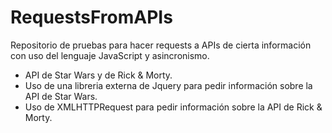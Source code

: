 # RequestsFromAPIs
Repositorio de pruebas para hacer requests a APIs de cierta información con uso del lenguaje JavaScript y asincronismo.
* API de Star Wars y de Rick & Morty.
* Uso de una libreria externa de Jquery para pedir información sobre la API de Star Wars.
* Uso de XMLHTTPRequest para pedir información sobre la API de Rick & Morty.
